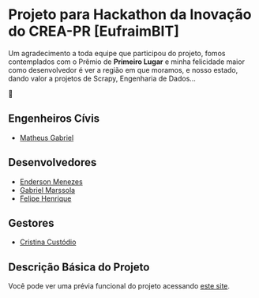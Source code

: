 # Projeto para Hackathon da Inovação do CREA-PR [EufraimBIT]

Um agradecimento a toda equipe que participou do projeto, fomos contemplados com o Prêmio de **Primeiro Lugar** e minha felicidade maior como desenvolvedor é ver a região em que moramos, e nosso estado, dando valor a projetos de Scrapy, Engenharia de Dados... 

 :punch:

## Engenheiros Cívis

- [Matheus Gabriel](https://www.facebook.com/mateus.gabrielmatos)

## Desenvolvedores

- [Enderson Menezes](http://endersonmenezes.com.br)
- [Gabriel Marssola](https://www.facebook.com/gabriel.marssolarosa)
- [Felipe Henrique](https://www.facebook.com/felipe.henrique.16718)

## Gestores

- [Cristina Custódio](https://www.linkedin.com/in/cristina-custodio-10102b94/)

## Descrição Básica do Projeto

Você pode ver uma prévia funcional do projeto acessando [este site](https://www.facebook.com/mateus.gabrielmatos).

